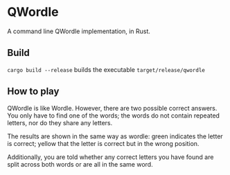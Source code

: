 # QWordle

A command line QWordle implementation, in Rust.

## Build

`cargo build --release` builds the executable `target/release/qwordle`

## How to play

QWordle is like Wordle. However, there are two possible correct answers.
You only have to find one of the words; the words do not contain repeated
letters, nor do they share any letters.

The results are shown in the same way as wordle: green indicates the letter
is correct; yellow that the letter is correct but in the wrong position.

Additionally, you are told whether any correct letters you have found are 
split across both words or are all in the same word.